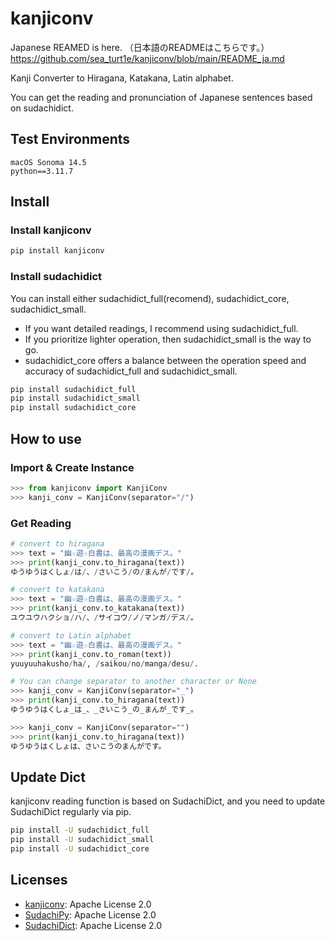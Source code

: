 # kanjiconv
Japanese REAMED is here.  （日本語のREADMEはこちらです。）
https://github.com/sea_turt1e/kanjiconv/blob/main/README_ja.md

Kanji Converter to Hiragana, Katakana, Latin alphabet.  

You can get the reading and pronunciation of Japanese sentences based on sudachidict.  

## Test Environments
```
macOS Sonoma 14.5
python==3.11.7
```

## Install
### Install kanjiconv
```bash
pip install kanjiconv
```

### Install sudachidict
You can install either sudachidict_full(recomend), sudachidict_core, sudachidict_small.
- If you want detailed readings, I recommend using sudachidict_full.
- If you prioritize lighter operation, then sudachidict_small is the way to go.
- sudachidict_core offers a balance between the operation speed and accuracy of sudachidict_full and sudachidict_small.
```bash
pip install sudachidict_full
pip install sudachidict_small
pip install sudachidict_core
```

## How to use
### Import & Create Instance
```python
>>> from kanjiconv import KanjiConv
>>> kanji_conv = KanjiConv(separator="/")
```

### Get Reading
```python
# convert to hiragana
>>> text = "幽☆遊☆白書は、最高の漫画デス。"
>>> print(kanji_conv.to_hiragana(text))
ゆうゆうはくしょ/は/、/さいこう/の/まんが/です/。

# convert to katakana
>>> text = "幽☆遊☆白書は、最高の漫画デス。"
>>> print(kanji_conv.to_katakana(text))
ユウユウハクショ/ハ/、/サイコウ/ノ/マンガ/デス/。

# convert to Latin alphabet
>>> text = "幽☆遊☆白書は、最高の漫画デス。"
>>> print(kanji_conv.to_roman(text))
yuuyuuhakusho/ha/, /saikou/no/manga/desu/. 

# You can change separator to another character or None
>>> kanji_conv = KanjiConv(separator="_")
>>> print(kanji_conv.to_hiragana(text))
ゆうゆうはくしょ_は_、_さいこう_の_まんが_です_。

>>> kanji_conv = KanjiConv(separator="")
>>> print(kanji_conv.to_hiragana(text))
ゆうゆうはくしょは、さいこうのまんがです。
```

## Update Dict
kanjiconv reading function is based on SudachiDict, and you need to update SudachiDict regularly via pip.
```bash
pip install -U sudachidict_full
pip install -U sudachidict_small
pip install -U sudachidict_core
```

## Licenses
- [kanjiconv](https://github.com/morikatron/kanjiconv/blob/main/LICENSE): Apache License 2.0
- [SudachiPy](https://github.com/WorksApplications/SudachiPy/blob/develop/LICENSE): Apache License 2.0
- [SudachiDict](https://github.com/WorksApplications/SudachiDict/blob/develop/LICENSE-2.0.txt):  Apache License 2.0
